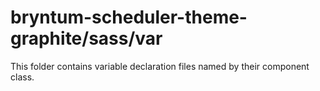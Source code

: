 # bryntum-scheduler-theme-graphite/sass/var

This folder contains variable declaration files named by their component class.
